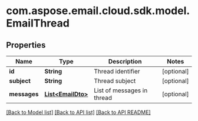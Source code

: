 
# com.aspose.email.cloud.sdk.model.EmailThread

## Properties
Name | Type | Description | Notes
------------ | ------------- | ------------- | -------------
**id** | **String** | Thread identifier              |  [optional]
**subject** | **String** | Thread subject              |  [optional]
**messages** | [**List&lt;EmailDto&gt;**](EmailDto.md) | List of messages in thread              |  [optional]


[[Back to Model list]](README.md#documentation-for-models) [[Back to API list]](README.md#documentation-for-api-endpoints) [[Back to API README]](README.md)

